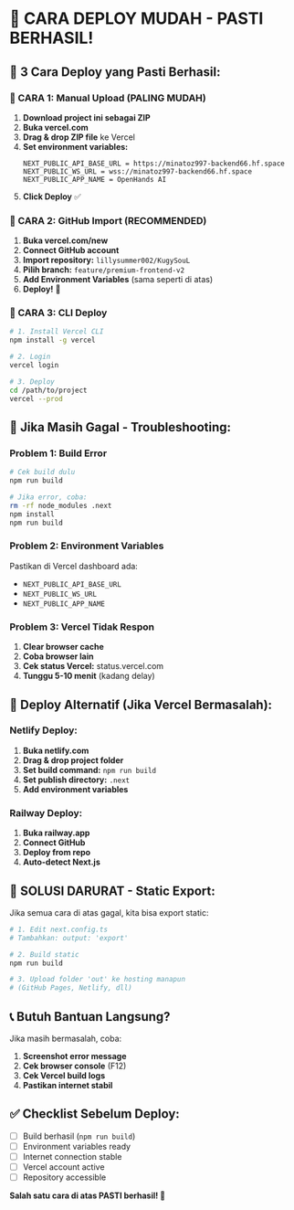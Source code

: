 # 🚀 CARA DEPLOY MUDAH - PASTI BERHASIL!

## 🎯 **3 Cara Deploy yang Pasti Berhasil:**

### **🥇 CARA 1: Manual Upload (PALING MUDAH)**

1. **Download project ini sebagai ZIP**
2. **Buka vercel.com** 
3. **Drag & drop ZIP file** ke Vercel
4. **Set environment variables:**
   ```
   NEXT_PUBLIC_API_BASE_URL = https://minatoz997-backend66.hf.space
   NEXT_PUBLIC_WS_URL = wss://minatoz997-backend66.hf.space
   NEXT_PUBLIC_APP_NAME = OpenHands AI
   ```
5. **Click Deploy** ✅

### **🥈 CARA 2: GitHub Import (RECOMMENDED)**

1. **Buka vercel.com/new**
2. **Connect GitHub account**
3. **Import repository:** `lillysummer002/KugySouL`
4. **Pilih branch:** `feature/premium-frontend-v2`
5. **Add Environment Variables** (sama seperti di atas)
6. **Deploy!** 🚀

### **🥉 CARA 3: CLI Deploy**

```bash
# 1. Install Vercel CLI
npm install -g vercel

# 2. Login
vercel login

# 3. Deploy
cd /path/to/project
vercel --prod
```

## 🔧 **Jika Masih Gagal - Troubleshooting:**

### **Problem 1: Build Error**
```bash
# Cek build dulu
npm run build

# Jika error, coba:
rm -rf node_modules .next
npm install
npm run build
```

### **Problem 2: Environment Variables**
Pastikan di Vercel dashboard ada:
- `NEXT_PUBLIC_API_BASE_URL`
- `NEXT_PUBLIC_WS_URL` 
- `NEXT_PUBLIC_APP_NAME`

### **Problem 3: Vercel Tidak Respon**
1. **Clear browser cache**
2. **Coba browser lain**
3. **Cek status Vercel:** status.vercel.com
4. **Tunggu 5-10 menit** (kadang delay)

## 🎯 **Deploy Alternatif (Jika Vercel Bermasalah):**

### **Netlify Deploy:**
1. **Buka netlify.com**
2. **Drag & drop project folder**
3. **Set build command:** `npm run build`
4. **Set publish directory:** `.next`
5. **Add environment variables**

### **Railway Deploy:**
1. **Buka railway.app**
2. **Connect GitHub**
3. **Deploy from repo**
4. **Auto-detect Next.js**

## 🚨 **SOLUSI DARURAT - Static Export:**

Jika semua cara di atas gagal, kita bisa export static:

```bash
# 1. Edit next.config.ts
# Tambahkan: output: 'export'

# 2. Build static
npm run build

# 3. Upload folder 'out' ke hosting manapun
# (GitHub Pages, Netlify, dll)
```

## 📞 **Butuh Bantuan Langsung?**

Jika masih bermasalah, coba:

1. **Screenshot error message**
2. **Cek browser console** (F12)
3. **Cek Vercel build logs**
4. **Pastikan internet stabil**

## ✅ **Checklist Sebelum Deploy:**

- [ ] Build berhasil (`npm run build`)
- [ ] Environment variables ready
- [ ] Internet connection stable
- [ ] Vercel account active
- [ ] Repository accessible

**Salah satu cara di atas PASTI berhasil! 💪**